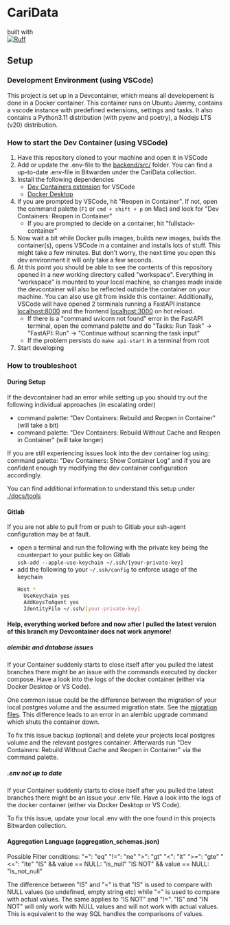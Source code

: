 # CariData

built with <br>
[![Ruff](https://img.shields.io/endpoint?url=https://raw.githubusercontent.com/astral-sh/ruff/main/assets/badge/v2.json)](https://github.com/astral-sh/ruff)

## Setup

### Development Environment (using VSCode)

This project is set up in a Devcontainer, which means all developement is done in a Docker container. This container runs on Ubuntu Jammy, contains a vscode instance with predefined extensions, settings and tasks. It also contains a Python3.11 distribution (with pyenv and poetry), a Nodejs LTS (v20) distribution.

### How to start the Dev Container (using VSCode)

1. Have this repository cloned to your machine and open it in VSCode
2. Add or update the .env-file to the [backend/src/](backend/src/) folder. You can find a up-to-date .env-file in Bitwarden under the CariData collection.
3. Install the following dependencies
   - [Dev Containers extension](vscode:extension/ms-vscode-remote.remote-containers) for VSCode
   - [Docker Desktop](https://docs.docker.com/desktop/install/mac-install/)
4. If you are prompted by VSCode, hit "Reopen in Container". If not, open the command palette (`F1` or `cmd + shift + p` on Mac) and look for "Dev Containers: Reopen in Container"
   - If you are prompted to decide on a container, hit "fullstack-container"
5. Now wait a bit while Docker pulls images, builds new images, builds the container(s), opens VSCode in a container and installs lots of stuff. This might take a few minutes. But don't worry, the next time you open this dev environment it will only take a few seconds.
6. At this point you should be able to see the contents of this repository opened in a new working directory called "workspace". Everything in "workspace" is mounted to your local machine, so changes made inside the devcontainer will also be reflected outside the container on your machine. You can also use git from inside this container. Additionally, VSCode will have opened 2 terminals running a FastAPI instance [localhost:8000](http://localhost:8000/docs#) and the frontend [localhost:3000](http://localhost:3000) on hot reload.
   - If there is a "command uvicorn not found" error in the FastAPI terminal, open the command palette and do "Tasks: Run Task" -> "FastAPI: Run" -> "Continue without scanning the task input"
   - If the problem persists do `make api-start` in a terminal from root
7. Start developing

### How to troubleshoot

#### During Setup

If the devcontainer had an error while setting up you should try out the following individual approaches (in escalating order)

- command palette: "Dev Containers: Rebuild and Reopen in Container" (will take a bit)
- command palette: "Dev Containers: Rebuild Without Cache and Reopen in Container" (will take longer)

If you are still experiencing issues look into the dev container log using: command palette: "Dev Containers: Show Container Log" and if you are confident enough try modifying the dev container configuration accordingly.

You can find additional information to understand this setup under [./docs/tools](./docs/tools)

#### Gitlab

If you are not able to pull from or push to Gitlab your ssh-agent configuration may be at fault.

- open a terminal and run the following with the private key being the counterpart to your public key on Gitlab <br>
  `ssh-add --apple-use-keychain ~/.ssh/[your-private-key]`
- add the following to your `~/.ssh/config` to enforce usage of the keychain <br>
  ```bash
  Host *
    UseKeychain yes
    AddKeysToAgent yes
    IdentityFile ~/.ssh/[your-private-key]
  ```

#### Help, everything worked before and now after I pulled the latest version of this branch my Devcontainer does not work anymore!

##### alembic and database issues

If your Container suddenly starts to close itself after you pulled the latest branches there might be an issue with the commands executed by docker compose.
Have a look into the logs of the docker container (either via Docker Desktop or VS Code).

One common issue could be the difference between the migration of your local postgres volume and the assumed migration state. See the [migration files](backend/src/database/migrations/versions). This difference leads to an error in an alembic upgrade command which shuts the container down.

To fix this issue backup (optional) and delete your projects local postgres volume and the relevant postgres container. Afterwards run "Dev Containers: Rebuild Without Cache and Reopen in Container" via the command palette.

##### .env not up to date

If your Container suddenly starts to close itself after you pulled the latest branches there might be an issue your .env file.
Have a look into the logs of the docker container (either via Docker Desktop or VS Code).

To fix this issue, update your local .env with the one found in this projects Bitwarden collection.

#### Aggregation Language (aggregation_schemas.json)

Possible Filter conditions:
"=": "eq"
"!=": "ne"
">": "gt"
"<": "lt"
">=": "gte"
"<=": "lte"
"IS" && value == NULL: "is_null"
"IS NOT" && value == NULL: "is_not_null"

The difference between "IS" and "=" is that "IS" is used to compare with NULL values (so undefined, empty string etc) while "=" is used to compare with actual values.
The same applies to "IS NOT" and "!=". "IS" and "IN NOT" will only work with NULL values and will not work with actual values. This is equivalent to the way SQL handles the comparisons of values.
